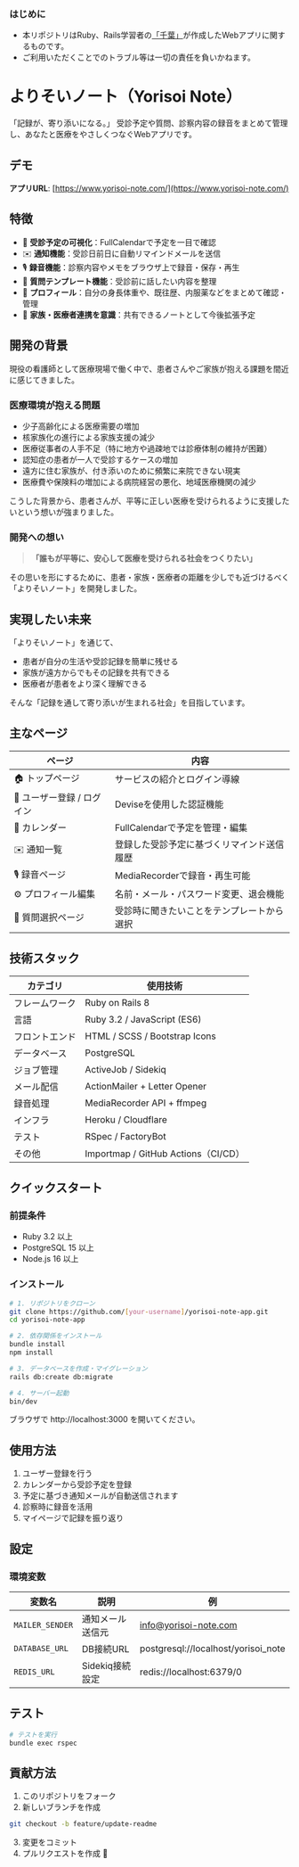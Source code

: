 ### はじめに
- 本リポジトリはRuby、Rails学習者の[「千葉」](https://qiita.com/Chiba_67)が作成したWebアプリに関するものです。
- ご利用いただくことでのトラブル等は一切の責任を負いかねます。




# よりそいノート（Yorisoi Note）
「記録が、寄り添いになる。」
受診予定や質問、診察内容の録音をまとめて管理し、あなたと医療をやさしくつなぐWebアプリです。

## デモ

**アプリURL**: [https://www.yorisoi-note.com/](https://www.yorisoi-note.com/)

## 特徴

- 📅 **受診予定の可視化**：FullCalendarで予定を一目で確認
- ✉️ **通知機能**：受診日前日に自動リマインドメールを送信
- 🎙 **録音機能**：診察内容やメモをブラウザ上で録音・保存・再生
- 🧠 **質問テンプレート機能**：受診前に話したい内容を整理
- 👤 **プロフィール**：自分の身長体重や、既往歴、内服薬などをまとめて確認・管理
- 🏥 **家族・医療者連携を意識**：共有できるノートとして今後拡張予定

## 開発の背景

現役の看護師として医療現場で働く中で、患者さんやご家族が抱える課題を間近に感じてきました。

### 医療環境が抱える問題

- 少子高齢化による医療需要の増加
- 核家族化の進行による家族支援の減少
- 医療従事者の人手不足（特に地方や過疎地では診療体制の維持が困難）
- 認知症の患者が一人で受診するケースの増加
- 遠方に住む家族が、付き添いのために頻繁に来院できない現実
- 医療費や保険料の増加による病院経営の悪化、地域医療機関の減少

こうした背景から、患者さんが、平等に正しい医療を受けられるように支援したいという想いが強まりました。

### 開発への想い

> **「誰もが平等に、安心して医療を受けられる社会をつくりたい」**

その思いを形にするために、患者・家族・医療者の距離を少しでも近づけるべく「よりそいノート」を開発しました。

## 実現したい未来

「よりそいノート」を通じて、

- 患者が自分の生活や受診記録を簡単に残せる
- 家族が遠方からでもその記録を共有できる
- 医療者が患者をより深く理解できる

そんな「記録を通して寄り添いが生まれる社会」を目指しています。

## 主なページ

| ページ | 内容 |
|--------|------|
| 🏠 トップページ | サービスの紹介とログイン導線 |
| 👤 ユーザー登録 / ログイン | Deviseを使用した認証機能 |
| 📅 カレンダー | FullCalendarで予定を管理・編集 |
| ✉️ 通知一覧 | 登録した受診予定に基づくリマインド送信履歴 |
| 🎙 録音ページ | MediaRecorderで録音・再生可能 |
| ⚙️ プロフィール編集 | 名前・メール・パスワード変更、退会機能 |
| 🧾 質問選択ページ | 受診時に聞きたいことをテンプレートから選択 |

## 技術スタック

| カテゴリ | 使用技術 |
|---------|---------|
| フレームワーク | Ruby on Rails 8 |
| 言語 | Ruby 3.2 / JavaScript (ES6) |
| フロントエンド | HTML / SCSS / Bootstrap Icons |
| データベース | PostgreSQL |
| ジョブ管理 | ActiveJob / Sidekiq |
| メール配信 | ActionMailer + Letter Opener |
| 録音処理 | MediaRecorder API + ffmpeg |
| インフラ | Heroku / Cloudflare |
| テスト | RSpec / FactoryBot |
| その他 | Importmap  / GitHub Actions（CI/CD） |

## クイックスタート

### 前提条件

- Ruby 3.2 以上
- PostgreSQL 15 以上
- Node.js 16 以上

### インストール

```bash
# 1. リポジトリをクローン
git clone https://github.com/[your-username]/yorisoi-note-app.git
cd yorisoi-note-app

# 2. 依存関係をインストール
bundle install
npm install

# 3. データベースを作成・マイグレーション
rails db:create db:migrate

# 4. サーバー起動
bin/dev
```

ブラウザで http://localhost:3000 を開いてください。

## 使用方法

1. ユーザー登録を行う
2. カレンダーから受診予定を登録
3. 予定に基づき通知メールが自動送信されます
4. 診察時に録音を活用
5. マイページで記録を振り返り

## 設定

### 環境変数

| 変数名 | 説明 | 例 |
|--------|------|-----|
| `MAILER_SENDER` | 通知メール送信元 | info@yorisoi-note.com |
| `DATABASE_URL` | DB接続URL | postgresql://localhost/yorisoi_note |
| `REDIS_URL` | Sidekiq接続設定 | redis://localhost:6379/0 |

## テスト

```bash
# テストを実行
bundle exec rspec
```

## 貢献方法

1. このリポジトリをフォーク
2. 新しいブランチを作成

```bash
git checkout -b feature/update-readme
```

3. 変更をコミット
4. プルリクエストを作成 🎉
